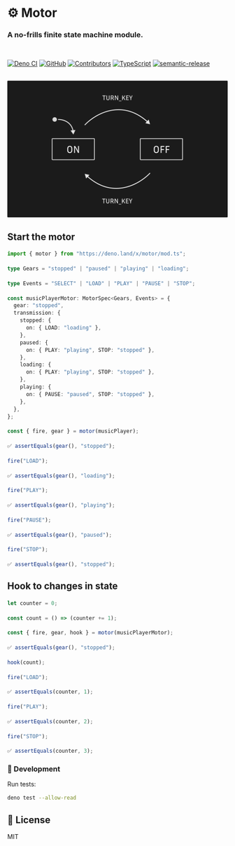 # ⚙ Motor

### A no-frills finite state machine module.

<br/>

[![Deno CI](https://github.com/sidiousvic/motor/workflows/Deno%20CI/badge.svg)](https://github.com/sidiousvic/motor/actions)
[![GitHub](https://img.shields.io/github/license/sidiousvic/motor)](https://github.com/sidiousvic/motor/blob/prod/LICENSE)
[![Contributors](https://img.shields.io/github/contributors/sidiousvic/motor)](https://github.com/sidiousvic/motor/graphs/contributors)
[![TypeScript](https://img.shields.io/badge/types-TypeScript-blue)](https://github.com/sidiousvic/motor)
[![semantic-release](https://img.shields.io/badge/%20%20%F0%9F%93%A6%F0%9F%9A%80-semantic--release-e10079.svg)](https://github.com/semantic-release/semantic-release)

<br/>
<img src="https://raw.githubusercontent.com/sidiousvic/motor/prod/assets/MOTOR_FSM_TOGGLE_DIAGRAM.png">
<br/>

## Start the motor

```ts
import { motor } from "https://deno.land/x/motor/mod.ts";

type Gears = "stopped" | "paused" | "playing" | "loading";

type Events = "SELECT" | "LOAD" | "PLAY" | "PAUSE" | "STOP";

const musicPlayerMotor: MotorSpec<Gears, Events> = {
  gear: "stopped",
  transmission: {
    stopped: {
      on: { LOAD: "loading" },
    },
    paused: {
      on: { PLAY: "playing", STOP: "stopped" },
    },
    loading: {
      on: { PLAY: "playing", STOP: "stopped" },
    },
    playing: {
      on: { PAUSE: "paused", STOP: "stopped" },
    },
  },
};

const { fire, gear } = motor(musicPlayer);

✅ assertEquals(gear(), "stopped");

fire("LOAD");

✅ assertEquals(gear(), "loading");

fire("PLAY");

✅ assertEquals(gear(), "playing");

fire("PAUSE");

✅ assertEquals(gear(), "paused");

fire("STOP");

✅ assertEquals(gear(), "stopped");
```

## Hook to changes in state

```ts
let counter = 0;

const count = () => (counter += 1);

const { fire, gear, hook } = motor(musicPlayerMotor);

✅ assertEquals(gear(), "stopped");

hook(count);

fire("LOAD");

✅ assertEquals(counter, 1);

fire("PLAY");

✅ assertEquals(counter, 2);

fire("STOP");

✅ assertEquals(counter, 3);
```

### 🧰 Development

Run tests:

```bash
deno test --allow-read
```

## 📄 License

MIT
